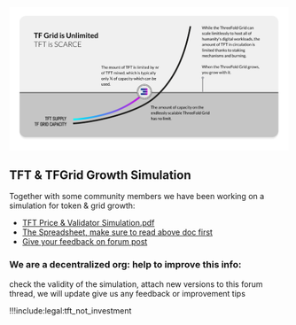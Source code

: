 
![](img/tft_grid_growth_.png)

## TFT & TFGrid Growth Simulation

Together with some community members we have been working on a simulation for token & grid growth:

- [TFT Price & Validator Simulation.pdf](https://threefold.docsend.com/view/969n37et9fd3rr9v)
- [The Spreadsheet, make sure to read above doc first](https://threefold.docsend.com/view/rbr7b84hj7irqun4)
- [Give your feedback on forum post](https://forum.threefold.io/t/tft-tfgrid-growth-simulation/1633)

### We are a decentralized org: help to improve this info:

check the validity of the simulation, attach new versions to this forum thread, we will update
give us any feedback or improvement tips


!!!include:legal:tft_not_investment

